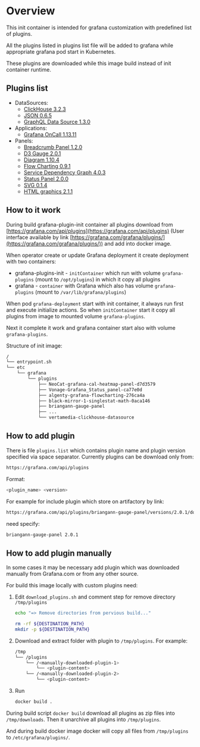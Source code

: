# Overview

This init container is intended for grafana customization with predefined list of plugins.

All the plugins listed in plugins list file will be added to grafana while appropriate grafana pod start in Kubernetes.

These plugins are downloaded while this image build instead of init container runtime.

## Plugins list

* DataSources:
  * [ClickHouse 3.2.3](https://grafana.com/grafana/plugins/vertamedia-clickhouse-datasource)
  * [JSON 0.6.5](https://grafana.com/grafana/plugins/simpod-json-datasource)
  * [GraphQL Data Source 1.3.0](https://grafana.com/grafana/plugins/fifemon-graphql-datasource)
* Applications:
  * [Grafana OnCall 1.13.11](https://grafana.com/grafana/plugins/grafana-oncall-app)
* Panels:
  * [Breadcrumb Panel 1.2.0](https://grafana.com/grafana/plugins/timomyl-breadcrumb-panel/)
  * [D3 Gauge 2.0.1](https://grafana.com/grafana/plugins/briangann-gauge-panel)
  * [Diagram 1.10.4](https://grafana.com/grafana/plugins/jdbranham-diagram-panel)
  * [Flow Charting 0.9.1](https://grafana.com/grafana/plugins/agenty-flowcharting-panel)
  * [Service Dependency Graph 4.0.3](https://grafana.com/grafana/plugins/novatec-sdg-panel)
  * [Status Panel 2.0.0](https://grafana.com/grafana/plugins/vonage-status-panel)
  * [SVG 0.1.4](https://grafana.com/grafana/plugins/marcuscalidus-svg-panel)
  * [HTML graphics 2.1.1](https://grafana.com/grafana/plugins/gapit-htmlgraphics-panel)

## How to it work

During build grafana-plugin-init container all plugins download from
[https://grafana.com/api/plugins](https://grafana.com/api/plugins)
(User interface available by link [https://grafana.com/grafana/plugins/](https://grafana.com/grafana/plugins/))
and add into docker image.

When operator create or update Grafana deployment it create deployment with two containers:

* grafana-plugins-init - `initContainer` which run with volume `grafana-plugins` (mount to `/opt/plugins`) in which it
  copy all plugins
* grafana - `container` with Grafana which also has volume `grafana-plugins` (mount to `/var/lib/grafana/plugins`)

When pod `grafana-deployment` start with init container, it always run first and execute initialize actions.
So when `initContainer` start it copy all plugins from image to mounted volume `grafana-plugins`.

Next it complete it work and grafana container start also with volume `grafana-plugins`.

Structure of init image:

```bash
/
└── entrypoint.sh
└── etc
    └── grafana
        └── plugins
            ├── NeoCat-grafana-cal-heatmap-panel-d7d3579
            ├── Vonage-Grafana_Status_panel-ca77e0d
            ├── algenty-grafana-flowcharting-276ca4a
            ├── black-mirror-1-singlestat-math-0aca146
            ├── briangann-gauge-panel
            ├── ...
            └── vertamedia-clickhouse-datasource
```

## How to add plugin

There is file `plugins.list` which contains plugin name and plugin version specified via space separator.
Currently plugins can be download only from:

```bash
https://grafana.com/api/plugins
```

Format:

```bash
<plugin_name> <version>
```

For example for include plugin which store on artifactory by link:

```bash
https://grafana.com/api/plugins/briangann-gauge-panel/versions/2.0.1/download
```

need specify:

```bash
briangann-gauge-panel 2.0.1
```

## How to add plugin manually

In some cases it may be necessary add plugin which was downloaded manually from Grafana.com or from any other source.

For build this image locally with custom plugins need:

1. Edit `download_plugins.sh` and comment step for remove directory `/tmp/plugins`

    ```bash
    echo "=> Remove directories from pervious build..."

    rm -rf ${DESTINATION_PATH}
    mkdir -p ${DESTINATION_PATH}
    ```

2. Download and extract folder with plugin to `/tmp/plugins`. For example:

    ```bash
    /tmp
    └── /plugins
        └── /<manually-downloaded-plugin-1>
            └── <plugin-content>
        └── /<manually-downloaded-plugin-2>
            └── <plugin-content>
    ```

3. Run

    ```bash
    docker build .
    ```

During build script `docker build` download all plugins as zip files into `/tmp/downloads`.
Then it unarchive all plugins into `/tmp/plugins`.

And during build docker image docker will copy all files from `/tmp/plugins` to `/etc/grafana/plugins/`.
